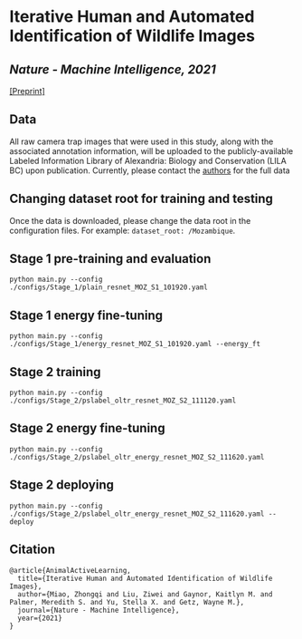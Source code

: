 # Iterative Human and Automated Identification of Wildlife Images

## *Nature - Machine Intelligence, 2021*

[[Preprint]](https://arxiv.org/abs/2105.02320)

## Data
All raw camera trap images that were used in this study, along with the associated
annotation information, will be uploaded to the publicly-available Labeled Information
Library of Alexandria: Biology and Conservation (LILA BC) upon publication. Currently, please 
contact the [authors](zhongqi.miao@berkeley.edu) for the full data

## Changing dataset root for training and testing
Once the data is downloaded, please change the data root in the configuration files. For 
example: `dataset_root: /Mozambique`. 

## Stage 1 pre-training and evaluation
```
python main.py --config ./configs/Stage_1/plain_resnet_MOZ_S1_101920.yaml
```
## Stage 1 energy fine-tuning
```
python main.py --config ./configs/Stage_1/energy_resnet_MOZ_S1_101920.yaml --energy_ft
```
## Stage 2 training
```
python main.py --config ./configs/Stage_2/pslabel_oltr_resnet_MOZ_S2_111120.yaml
```
## Stage 2 energy fine-tuning
```
python main.py --config ./configs/Stage_2/pslabel_oltr_energy_resnet_MOZ_S2_111620.yaml
```
## Stage 2 deploying
```
python main.py --config ./configs/Stage_2/pslabel_oltr_energy_resnet_MOZ_S2_111620.yaml --deploy
```

## Citation
```
@article{AnimalActiveLearning,
  title={Iterative Human and Automated Identification of Wildlife Images},
  author={Miao, Zhongqi and Liu, Ziwei and Gaynor, Kaitlyn M. and Palmer, Meredith S. and Yu, Stella X. and Getz, Wayne M.},
  journal={Nature - Machine Intelligence},
  year={2021}
}
```
